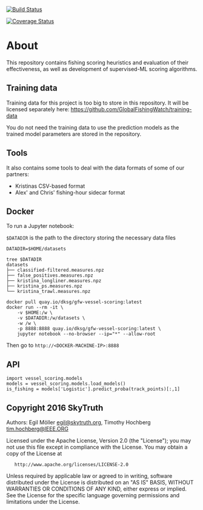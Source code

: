 [![Build Status](https://travis-ci.org/GlobalFishingWatch/vessel-scoring.svg?branch=master)](https://travis-ci.org/GlobalFishingWatch/vessel-scoring)

[![Coverage Status](https://coveralls.io/repos/github/GlobalFishingWatch/vessel-scoring/badge.svg?branch=master)](https://coveralls.io/github/GlobalFishingWatch/vessel-scoring?branch=master)

# About
This repository contains fishing scoring heuristics and evaluation of their effectiveness,
as well as development of supervised-ML scoring algorithms.

## Training data
Training data for this project is too big to store in this repository. It will be licensed separately here:
https://github.com/GlobalFishingWatch/training-data

You do not need the training data to use the prediction models as the trained model parameters are stored in the repository.

## Tools
It also contains some tools to deal with the data formats of some of our partners:

* Kristinas CSV-based format
* Alex' and Chris' fishing-hour sidecar format

## Docker

To run a Jupyter notebook:

`$DATADIR` is the path to the directory storing the necessary data files

```
DATADIR=$HOME/datasets

tree $DATADIR
datasets
├── classified-filtered.measures.npz
├── false_positives.measures.npz
├── kristina_longliner.measures.npz
├── kristina_ps.measures.npz
└── kristina_trawl.measures.npz

docker pull quay.io/dksg/gfw-vessel-scoring:latest
docker run --rm -it \
    -v $HOME:/w \
    -v $DATADIR:/w/datasets \
    -w /w \
    -p 8888:8888 quay.io/dksg/gfw-vessel-scoring:latest \
    jupyter notebook --no-browser --ip="*" --allow-root
```

Then go to `http://<DOCKER-MACHINE-IP>:8888`

## API

    import vessel_scoring.models
    models = vessel_scoring.models.load_models()
    is_fishing = models['Logistic'].predict_proba(track_points)[:,1]

## Copyright 2016 SkyTruth
Authors: Egil Möller <egil@skytruth.org>, Timothy Hochberg <tim.hochberg@IEEE.ORG>

Licensed under the Apache License, Version 2.0 (the "License");
you may not use this file except in compliance with the License.
You may obtain a copy of the License at

       http://www.apache.org/licenses/LICENSE-2.0

Unless required by applicable law or agreed to in writing, software
distributed under the License is distributed on an "AS IS" BASIS,
WITHOUT WARRANTIES OR CONDITIONS OF ANY KIND, either express or implied.
See the License for the specific language governing permissions and
limitations under the License.
